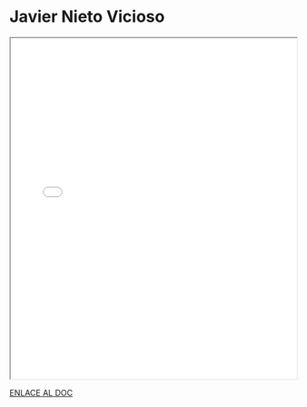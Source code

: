 # Javier Nieto Vicioso


<iframe 
  src="/assets/files/Javier%20Nieto%20Vicioso-bc95ef2c7ac947d3ba46d20912686880.pdf" 
  width="100%" 
  height="600px" 
  style={{ border: "none" }} 
></iframe>



[ENLACE AL DOC](../../../static/PDFs/Protocolo/Javier%20Nieto%20Vicioso.pdf)
